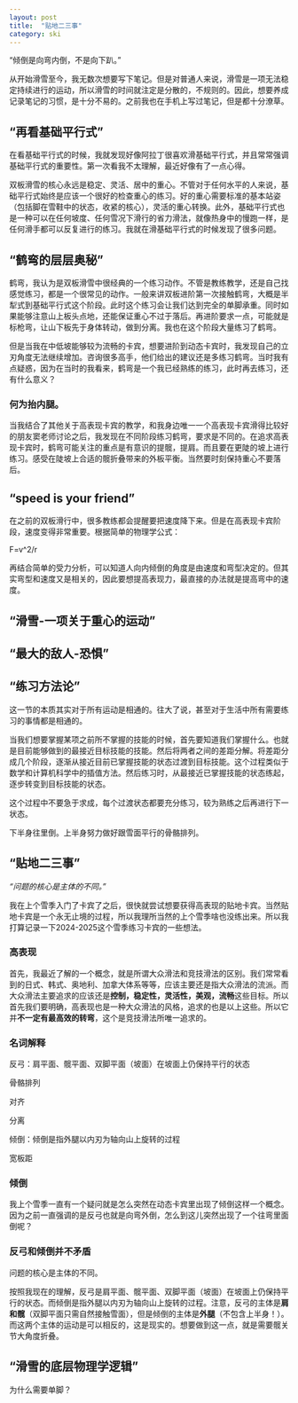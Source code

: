 ```yaml
---
layout: post
title:  "贴地二三事"
category: ski
---
```


“倾倒是向弯内倒，不是向下趴。”

从开始滑雪至今，我无数次想要写下笔记。但是对普通人来说，滑雪是一项无法稳定持续进行的运动，所以滑雪的时间就注定是分散的，不规则的。因此，想要养成记录笔记的习惯，是十分不易的。之前我也在手机上写过笔记，但是都十分潦草。

## “再看基础平行式”  

在看基础平行式的时候，我就发现好像阿拉丁很喜欢滑基础平行式，并且常常强调基础平行式的重要性。第一次看我不太理解，最近好像有了一点心得。

双板滑雪的核心永远是稳定、灵活、居中的重心。不管对于任何水平的人来说，基础平行式始终是应该一个很好的检查重心的练习。好的重心需要标准的基本站姿（包括脚在雪鞋中的状态，收紧的核心），灵活的重心转换。此外，基础平行式也是一种可以在任何坡度、任何雪况下滑行的省力滑法，就像热身中的慢跑一样，是任何滑手都可以反复进行的练习。我就在滑基础平行式的时候发现了很多问题。

## “鹤弯的层层奥秘”

鹤弯，我认为是双板滑雪中很经典的一个练习动作。不管是教练教学，还是自己找感觉练习，都是一个很常见的动作。一般来讲双板进阶第一次接触鹤弯，大概是半犁式到基础平行式这个阶段。此时这个练习会让我们达到完全的单脚承重。同时如果能够注意山上板头点地，还能保证重心不过于落后。再进阶要求一点，可能就是标枪弯，让山下板先于身体转动，做到分离。我也在这个阶段大量练习了鹤弯。

但是当我在中低坡能够较为流畅的卡宾，想要进阶到动态卡宾时，我发现自己的立刃角度无法继续增加。咨询很多高手，他们给出的建议还是多练习鹤弯。当时我有点疑惑，因为在当时的我看来，鹤弯是一个我已经熟练的练习，此时再去练习，还有什么意义？

### 何为抬内腿。

当我结合了其他关于高表现卡宾的教学，和我身边唯一一个高表现卡宾滑得比较好的朋友窦老师讨论之后，我发现在不同阶段练习鹤弯，要求是不同的。在追求高表现卡宾时，鹤弯可能关注的重点是有意识的提髋，提肩。而且要在更陡的坡上进行练习。感受在陡坡上合适的髋折叠带来的外板平衡。当然要时刻保持重心不要落后。

## “speed is your friend”

在之前的双板滑行中，很多教练都会提醒要把速度降下来。但是在高表现卡宾阶段，速度变得非常重要。根据简单的物理学公式：

F=v^2/r

再结合简单的受力分析，可以知道人向内倾倒的角度是由速度和弯型决定的。但其实弯型和速度又是相关的，因此要想提高表现力，最直接的办法就是提高弯中的速度。

## “滑雪-一项关于重心的运动”

## “最大的敌人-恐惧”

## “练习方法论”

这一节的本质其实对于所有运动是相通的。往大了说，甚至对于生活中所有需要练习的事情都是相通的。

当我们想要掌握某项之前所不掌握的技能的时候，首先要知道我们掌握什么。也就是目前能够做到的最接近目标技能的技能。然后将两者之间的差距分解。将差距分成几个阶段，逐渐从接近目前已掌握技能的状态过渡到目标技能。这个过程类似于数学和计算机科学中的插值方法。然后练习时，从最接近已掌握技能的状态练起，逐步转变到目标技能的状态。

这个过程中不要急于求成，每个过渡状态都要充分练习，较为熟练之后再进行下一状态。

下半身往里倒。上半身努力做好跟雪面平行的骨骼排列。

## “贴地二三事”  

*“问题的核心是主体的不同。”*

我在上个雪季入门了卡宾了之后，很快就尝试想要获得高表现的贴地卡宾。当然贴地卡宾是一个永无止境的过程，所以我理所当然的上个雪季啥也没练出来。所以我打算记录一下2024-2025这个雪季练习卡宾的一些想法。

### 高表现  

首先，我最近了解的一个概念，就是所谓大众滑法和竞技滑法的区别。我们常常看到的日式、韩式、奥地利、加拿大体系等等，应该主要还是指大众滑法的流派。而大众滑法主要追求的应该还是**控制，稳定性，灵活性，美观，流畅**这些目标。所以首先我们要明确，高表现也是一种大众滑法的风格，追求的也是以上这些。所以它并**不一定有最高效的转弯**，这个是竞技滑法所唯一追求的。

### 名词解释

反弓：肩平面、髋平面、双脚平面（坡面）在坡面上仍保持平行的状态

骨骼排列

对齐

分离

倾倒：倾倒是指外腿以内刃为轴向山上旋转的过程

宽板距

### 倾倒  

我上个雪季一直有一个疑问就是怎么突然在动态卡宾里出现了倾倒这样一个概念。因为之前一直强调的是反弓也就是向弯外倒，怎么到这儿突然出现了一个往弯里面倒呢？

### 反弓和倾倒并不矛盾  

问题的核心是主体的不同。

按照我现在的理解，反弓是肩平面、髋平面、双脚平面（坡面）在坡面上仍保持平行的状态。而倾倒是指外腿以内刃为轴向山上旋转的过程。注意，反弓的主体是**肩和髋**（双脚平面只需自然接触雪面），但是倾倒的主体是**外腿**（不包含上半身！）。而这两个主体的运动是可以相反的，这是现实的。想要做到这一点，就是需要髋关节大角度折叠。

## “滑雪的底层物理学逻辑”

为什么需要单脚？